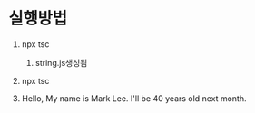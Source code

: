 # 실행방법

1. npx tsc 
   1. string.js생성됨
1. npx tsc   

1.  Hello, My name is Mark Lee.
    I'll be 40 years old next month. 